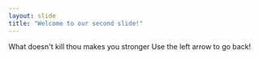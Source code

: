 ```yaml
---
layout: slide
title: "Welcome to our second slide!"
---
```

What doesn't kill thou makes you stronger
Use the left arrow to go back!
